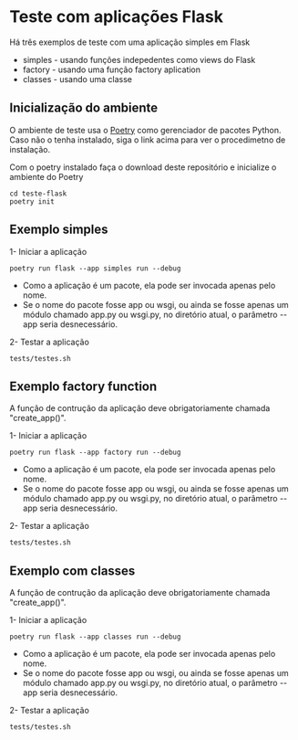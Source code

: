 # Teste com aplicações Flask

Há três exemplos de teste com uma aplicação simples em Flask

* simples - usando funções indepedentes como views do Flask
* factory - usando uma função factory aplication
* classes - usando uma classe

## Inicialização do ambiente

O ambiente de teste usa o [Poetry](https://python-poetry.org/docs/) como gerenciador de pacotes Python. Caso não o tenha instalado, siga o link acima para ver o procedimetno de instalação.

Com o poetry instalado faça o download deste repositório e inicialize o ambiente do Poetry

```shell
cd teste-flask
poetry init
```

## Exemplo simples

1- Iniciar a aplicação

```shell
poetry run flask --app simples run --debug
```

* Como a aplicação é um pacote, ela pode ser invocada apenas pelo nome.
* Se o nome do pacote fosse app ou wsgi, ou ainda se fosse apenas um módulo chamado app.py ou wsgi.py, no diretório atual, o parâmetro --app seria desnecessário.

2- Testar a aplicação

```shell
tests/testes.sh
```

## Exemplo factory function

A função de contrução da aplicação deve obrigatoriamente chamada "create_app()".

1- Iniciar a aplicação

```shell
poetry run flask --app factory run --debug
```

* Como a aplicação é um pacote, ela pode ser invocada apenas pelo nome.
* Se o nome do pacote fosse app ou wsgi, ou ainda se fosse apenas um módulo chamado app.py ou wsgi.py, no diretório atual, o parâmetro --app seria desnecessário.

2- Testar a aplicação

```shell
tests/testes.sh
```

## Exemplo com classes

A função de contrução da aplicação deve obrigatoriamente chamada "create_app()".

1- Iniciar a aplicação

```shell
poetry run flask --app classes run --debug
```

* Como a aplicação é um pacote, ela pode ser invocada apenas pelo nome.
* Se o nome do pacote fosse app ou wsgi, ou ainda se fosse apenas um módulo chamado app.py ou wsgi.py, no diretório atual, o parâmetro --app seria desnecessário.

2- Testar a aplicação

```shell
tests/testes.sh
```
